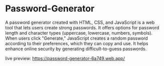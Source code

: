 # Password-Generator

A password generator created with HTML, CSS, and JavaScript is a web tool that lets users create strong passwords. It offers options for password length and character types (uppercase, lowercase, numbers, symbols). When users click "Generate," JavaScript creates a random password according to their preferences, which they can copy and use. It helps enhance online security by generating difficult-to-guess passwords.

live preview: https://password-generator-6a749.web.app/
